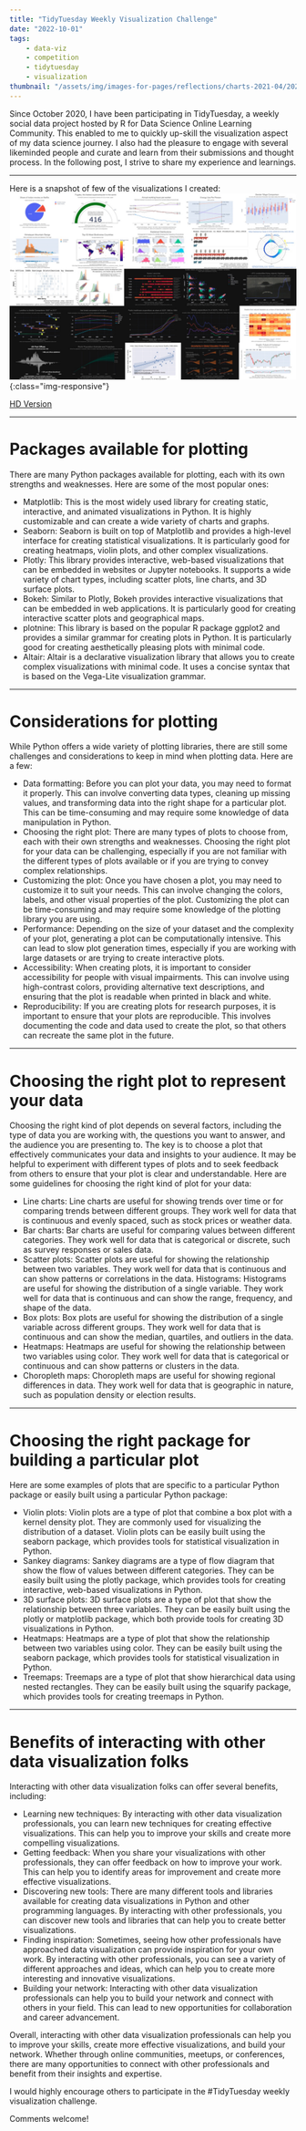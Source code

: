 ```yaml
---
title: "TidyTuesday Weekly Visualization Challenge"
date: "2022-10-01"
tags:
    - data-viz
    - competition
    - tidytuesday
    - visualization
thumbnail: "/assets/img/images-for-pages/reflections/charts-2021-04/2021-04-Charts-Combined2.jpg"
---
```

Since October 2020, I have been participating in TidyTuesday, a weekly social data project hosted by R for Data Science Online Learning Community. This enabled to me to quickly up-skill the visualization aspect of my data science journey. I also had the pleasure to engage with several likeminded people and curate and learn from their submissions and thought process. In the following post, I strive to share my experience and learnings. 

---

Here is a snapshot of few of the visualizations I created:
![charts-combined](/assets/img/images-for-pages/reflections/2021-04-Charts-Combined2.jpg){:class="img-responsive"}

[HD Version](/assets/img/images-for-pages/reflections/2021-04-Charts-Combined.png)

---

# Packages available for plotting
There are many Python packages available for plotting, each with its own strengths and weaknesses. Here are some of the most popular ones:
- Matplotlib: This is the most widely used library for creating static, interactive, and animated visualizations in Python. It is highly customizable and can create a wide variety of charts and graphs.
- Seaborn: Seaborn is built on top of Matplotlib and provides a high-level interface for creating statistical visualizations. It is particularly good for creating heatmaps, violin plots, and other complex visualizations.
- Plotly: This library provides interactive, web-based visualizations that can be embedded in websites or Jupyter notebooks. It supports a wide variety of chart types, including scatter plots, line charts, and 3D surface plots.
- Bokeh: Similar to Plotly, Bokeh provides interactive visualizations that can be embedded in web applications. It is particularly good for creating interactive scatter plots and geographical maps.
- plotnine: This library is based on the popular R package ggplot2 and provides a similar grammar for creating plots in Python. It is particularly good for creating aesthetically pleasing plots with minimal code.
- Altair: Altair is a declarative visualization library that allows you to create complex visualizations with minimal code. It uses a concise syntax that is based on the Vega-Lite visualization grammar.

---

# Considerations for plotting
While Python offers a wide variety of plotting libraries, there are still some challenges and considerations to keep in mind when plotting data. Here are a few:
- Data formatting: Before you can plot your data, you may need to format it properly. This can involve converting data types, cleaning up missing values, and transforming data into the right shape for a particular plot. This can be time-consuming and may require some knowledge of data manipulation in Python.
- Choosing the right plot: There are many types of plots to choose from, each with their own strengths and weaknesses. Choosing the right plot for your data can be challenging, especially if you are not familiar with the different types of plots available or if you are trying to convey complex relationships.
- Customizing the plot: Once you have chosen a plot, you may need to customize it to suit your needs. This can involve changing the colors, labels, and other visual properties of the plot. Customizing the plot can be time-consuming and may require some knowledge of the plotting library you are using.
- Performance: Depending on the size of your dataset and the complexity of your plot, generating a plot can be computationally intensive. This can lead to slow plot generation times, especially if you are working with large datasets or are trying to create interactive plots.
- Accessibility: When creating plots, it is important to consider accessibility for people with visual impairments. This can involve using high-contrast colors, providing alternative text descriptions, and ensuring that the plot is readable when printed in black and white.
- Reproducibility: If you are creating plots for research purposes, it is important to ensure that your plots are reproducible. This involves documenting the code and data used to create the plot, so that others can recreate the same plot in the future.

---

# Choosing the right plot to represent your data
Choosing the right kind of plot depends on several factors, including the type of data you are working with, the questions you want to answer, and the audience you are presenting to. The key is to choose a plot that effectively communicates your data and insights to your audience. It may be helpful to experiment with different types of plots and to seek feedback from others to ensure that your plot is clear and understandable. Here are some guidelines for choosing the right kind of plot for your data:
- Line charts: Line charts are useful for showing trends over time or for comparing trends between different groups. They work well for data that is continuous and evenly spaced, such as stock prices or weather data.
- Bar charts: Bar charts are useful for comparing values between different categories. They work well for data that is categorical or discrete, such as survey responses or sales data.
- Scatter plots: Scatter plots are useful for showing the relationship between two variables. They work well for data that is continuous and can show patterns or correlations in the data.
 Histograms: Histograms are useful for showing the distribution of a single variable. They work well for data that is continuous and can show the range, frequency, and shape of the data.
- Box plots: Box plots are useful for showing the distribution of a single variable across different groups. They work well for data that is continuous and can show the median, quartiles, and outliers in the data.
- Heatmaps: Heatmaps are useful for showing the relationship between two variables using color. They work well for data that is categorical or continuous and can show patterns or clusters in the data.
- Choropleth maps: Choropleth maps are useful for showing regional differences in data. They work well for data that is geographic in nature, such as population density or election results.

---

# Choosing the right package for building a particular plot
Here are some examples of plots that are specific to a particular Python package or easily built using a particular Python package:
- Violin plots: Violin plots are a type of plot that combine a box plot with a kernel density plot. They are commonly used for visualizing the distribution of a dataset. Violin plots can be easily built using the seaborn package, which provides tools for statistical visualization in Python.
- Sankey diagrams: Sankey diagrams are a type of flow diagram that show the flow of values between different categories. They can be easily built using the plotly package, which provides tools for creating interactive, web-based visualizations in Python.
- 3D surface plots: 3D surface plots are a type of plot that show the relationship between three variables. They can be easily built using the plotly or matplotlib package, which both provide tools for creating 3D visualizations in Python.
- Heatmaps: Heatmaps are a type of plot that show the relationship between two variables using color. They can be easily built using the seaborn package, which provides tools for statistical visualization in Python.
- Treemaps: Treemaps are a type of plot that show hierarchical data using nested rectangles. They can be easily built using the squarify package, which provides tools for creating treemaps in Python.

---

# Benefits of interacting with other data visualization folks 
Interacting with other data visualization folks can offer several benefits, including:
- Learning new techniques: By interacting with other data visualization professionals, you can learn new techniques for creating effective visualizations. This can help you to improve your skills and create more compelling visualizations.
- Getting feedback: When you share your visualizations with other professionals, they can offer feedback on how to improve your work. This can help you to identify areas for improvement and create more effective visualizations.
- Discovering new tools: There are many different tools and libraries available for creating data visualizations in Python and other programming languages. By interacting with other professionals, you can discover new tools and libraries that can help you to create better visualizations.
- Finding inspiration: Sometimes, seeing how other professionals have approached data visualization can provide inspiration for your own work. By interacting with other professionals, you can see a variety of different approaches and ideas, which can help you to create more interesting and innovative visualizations.
- Building your network: Interacting with other data visualization professionals can help you to build your network and connect with others in your field. This can lead to new opportunities for collaboration and career advancement.

Overall, interacting with other data visualization professionals can help you to improve your skills, create more effective visualizations, and build your network. Whether through online communities, meetups, or conferences, there are many opportunities to connect with other professionals and benefit from their insights and expertise.

I would highly encourage others to participate in the #TidyTuesday weekly visualization challenge.

Comments welcome!